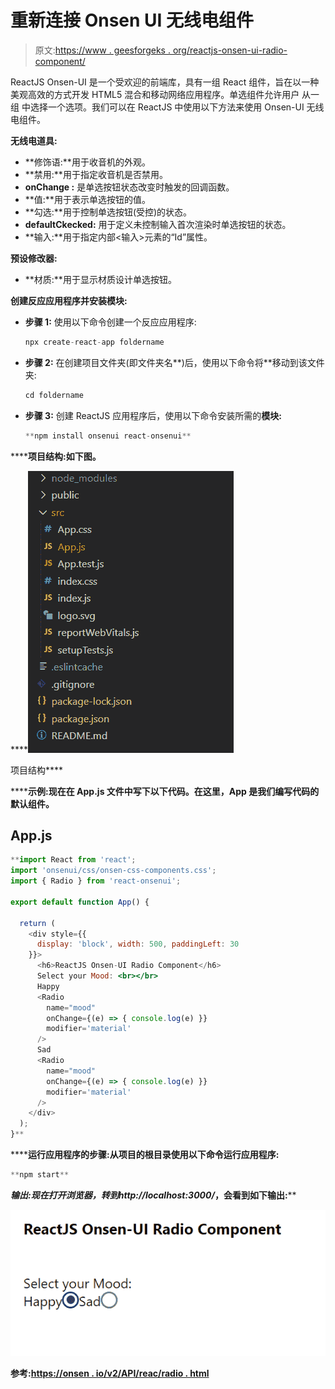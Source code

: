 # 重新连接 Onsen UI 无线电组件

> 原文:[https://www . geesforgeks . org/reactjs-onsen-ui-radio-component/](https://www.geeksforgeeks.org/reactjs-onsen-ui-radio-component/)

ReactJS Onsen-UI 是一个受欢迎的前端库，具有一组 React 组件，旨在以一种美观高效的方式开发 HTML5 混合和移动网络应用程序。单选组件允许用户 从一组 中选择一个选项。我们可以在 ReactJS 中使用以下方法来使用 Onsen-UI 无线电组件。

**无线电道具:**

*   **修饰语:**用于收音机的外观。
*   **禁用:**用于指定收音机是否禁用。
*   **onChange :** 是单选按钮状态改变时触发的回调函数。
*   **值:**用于表示单选按钮的值。
*   **勾选:**用于控制单选按钮(受控)的状态。
*   **defaultCkecked:** 用于定义未控制输入首次渲染时单选按钮的状态。
*   **输入:**用于指定内部<输入>元素的“Id”属性。

**预设修改器:**

*   **材质:**用于显示材质设计单选按钮。

**创建反应应用程序并安装模块:**

*   **步骤 1:** 使用以下命令创建一个反应应用程序:

    ```jsx
    npx create-react-app foldername
    ```

*   **步骤 2:** 在创建项目文件夹(即文件夹名**)后，使用以下命令将**移动到该文件夹:

    ```jsx
    cd foldername
    ```

*   **步骤 3:** 创建 ReactJS 应用程序后，使用以下命令安装所需的****模块:****

    ```jsx
    **npm install onsenui react-onsenui** 
    ```

******项目结构:**如下图。****

****![](img/f04ae0d8b722a9fff0bd9bd138b29c23.png)

项目结构**** 

******示例:**现在在 **App.js** 文件中写下以下代码。在这里，App 是我们编写代码的默认组件。****

## ****App.js****

```jsx
**import React from 'react';
import 'onsenui/css/onsen-css-components.css';
import { Radio } from 'react-onsenui';

export default function App() {

  return (
    <div style={{
      display: 'block', width: 500, paddingLeft: 30
    }}>
      <h6>ReactJS Onsen-UI Radio Component</h6>
      Select your Mood: <br></br>
      Happy
      <Radio
        name="mood"
        onChange={(e) => { console.log(e) }}
        modifier='material'
      />
      Sad
      <Radio
        name="mood"
        onChange={(e) => { console.log(e) }}
        modifier='material'
      />
    </div>
  );
}**
```

******运行应用程序的步骤:**从项目的根目录使用以下命令运行应用程序:****

```jsx
**npm start**
```

******输出:**现在打开浏览器，转到***http://localhost:3000/***，会看到如下输出:****

****![](img/d53bfebb6fa5fe07ab01df10ea9897d2.png)****

******参考:**[https://onsen . io/v2/API/reac/radio . html](https://onsen.io/v2/api/react/Radio.html)****